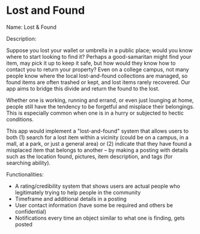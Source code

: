 # Lost and Found

Name:
Lost & Found

Description:

Suppose you lost your wallet or umbrella in a public place; would you know where to start looking to find it? Perhaps a good-samaritan might find your item, may pick it up to keep it safe, but how would they know how to contact you to return your property? Even on a college campus, not many people know where the local lost-and-found collections are managed, so found items are often trashed or kept, and lost items rarely recovered. Our app aims to bridge this divide and return the found to the lost.

Whether one is working, running and errand, or even just lounging at home, people still have the tendency to be forgetful and misplace their belongings. This is especially common when one is in a hurry or subjected to hectic conditions. 

This app would implement a "lost-and-found" system that allows users to both (1) search for a lost item within a vicinity (could be on a campus, in a mall, at a park, or just a general area) or (2) indicate that they have found a misplaced item that belongs to another – by making a posting with details such as the location found, pictures, item description, and tags (for searching ability).

Functionalities:
- A rating/credibility system that shows users are actual people who legitimately trying to help people in the community
- Timeframe and additional details in a posting
- User contact information (have some be required and others be confidential)
- Notifications every time an object similar to what one is finding, gets posted
